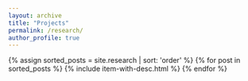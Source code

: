 ```yaml
---
layout: archive
title: "Projects"
permalink: /research/
author_profile: true
---
```


<!-- My research focuses on understanding the bacterial diversity and interaction between the bacteria and their environment, particularly within the gut microbiome of animals. My work is driven by the excitement of utilizing modern sequencing technologies and bioinformatic approaches to achieve in hours what once took months or was previously impossible. I enjoy actively engaging in discussions with peers with varied expertise and to intiate and maintain collaborations.

Starting as an underdraguate thesis student I set up a Nanopore sequencing system in India to study the human gut microbiome of clinical samples marking my first foray into cutting-edge sequencing approaches and bioinformatics. Since then, I then moved to Lausanne to pursue my PhD where I started with the the goal of comparing gut microbiome diversity across different animal species to understand their evolution and ecology. First though we needed to decide how to define a bacterial species from bioinformatics data (which when I started was still a point of contention). This question has since been answered and substantiated with unprecendented amounts of data to which I have been contributing. Applying this and other recent approaches in shotgun metagenomics, my work has shed light on the gut microbiome of honeybees and how it is shaped by evolution and host ecology.

I am also motivated to understand how microbiomes operate at the strain-level which is an important open question especially given that the definition of strain has been a point of contention. This is especially important to enable engineering microbiomes towards the development of microbial consortia for specific applications. I have been working using strain-level analysis approaches to understand the dynamics of bacterial communities in the gut microbiome of honeybees. I am also using synthetic gut microbial communities to address to understand how strains interact with each other in the context of a whole community of other similar strains and different species. -->

{% assign sorted_posts = site.research | sort: 'order' %}
{% for post in sorted_posts %}
  {% include item-with-desc.html %}
{% endfor %}
